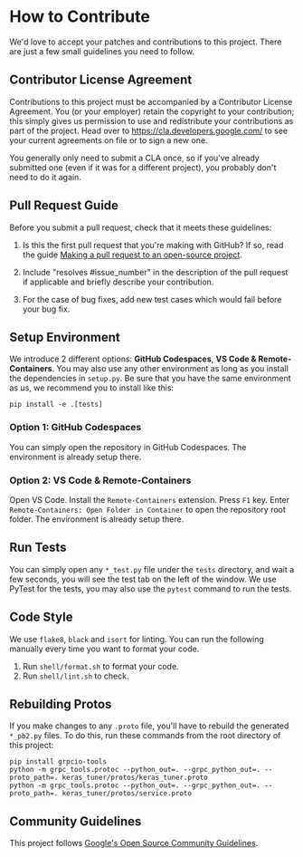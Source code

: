# How to Contribute

We'd love to accept your patches and contributions to this project. There are
just a few small guidelines you need to follow.

## Contributor License Agreement

Contributions to this project must be accompanied by a Contributor License
Agreement. You (or your employer) retain the copyright to your contribution;
this simply gives us permission to use and redistribute your contributions as
part of the project. Head over to <https://cla.developers.google.com/> to see
your current agreements on file or to sign a new one.

You generally only need to submit a CLA once, so if you've already submitted one
(even if it was for a different project), you probably don't need to do it
again.

## Pull Request Guide
Before you submit a pull request, check that it meets these guidelines:

1. Is this the first pull request that you're making with GitHub? If so, read the guide [Making a pull request to an open-source project](https://github.com/gabrieldemarmiesse/getting_started_open_source).

2. Include "resolves #issue_number" in the description of the pull request if applicable and briefly describe your contribution.

3. For the case of bug fixes, add new test cases which would fail before your bug fix.


## Setup Environment
We introduce 2 different options: **GitHub Codespaces**, **VS Code & Remote-Containers**.
You may also use any other environment as long as you install the dependencies in `setup.py`.
Be sure that you have the same environment as us, we recommend you to install like this:

```shell
pip install -e .[tests]
```

### Option 1: GitHub Codespaces
You can simply open the repository in GitHub Codespaces.
The environment is already setup there.

### Option 2: VS Code & Remote-Containers
Open VS Code.
Install the `Remote-Containers` extension.
Press `F1` key. Enter `Remote-Containers: Open Folder in Container` to open the repository root folder.
The environment is already setup there.

## Run Tests
You can simply open any `*_test.py` file under the `tests` directory,
and wait a few seconds, you will see the test tab on the left of the window.
We use PyTest for the tests, you may also use the `pytest` command to run the tests.

## Code Style
We use `flake8`, `black` and `isort` for linting.
You can run the following manually every time you want to format your code.
1. Run `shell/format.sh` to format your code.
2. Run `shell/lint.sh` to check.

## Rebuilding Protos
If you make changes to any `.proto` file, you'll have to rebuild the generated
`*_pb2.py` files. To do this, run these commands from the root directory of this
project:

```
pip install grpcio-tools
python -m grpc_tools.protoc --python_out=. --grpc_python_out=. --proto_path=. keras_tuner/protos/keras_tuner.proto
python -m grpc_tools.protoc --python_out=. --grpc_python_out=. --proto_path=. keras_tuner/protos/service.proto
```

## Community Guidelines

This project follows [Google's Open Source Community
Guidelines](https://opensource.google.com/conduct/).